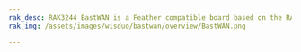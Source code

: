 ```yaml
---
rak_desc: RAK3244 BastWAN is a Feather compatible board based on the RAK4260 module with the ATSAMR34 MCU with integrated LoRa transceiver.
rak_img: /assets/images/wisduo/bastwan/overview/BastWAN.png

---
```


<rk-redirect to="/Product-Categories/WisDuo/BastWAN/Overview/" />